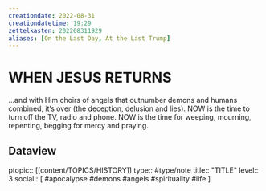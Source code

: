 ```yaml
---
creationdate: 2022-08-31
creationdatetime: 19:29
zettelkasten: 202208311929
aliases: [On the Last Day, At the Last Trump]
---
```

# WHEN JESUS RETURNS
…and with Him choirs of angels that outnumber demons and humans combined, it’s over (the deception, delusion and lies). NOW is the time to turn off the TV, radio and phone. NOW is the time for weeping, mourning, repenting, begging for mercy and praying.

## Dataview
ptopic:: [[content/TOPICS/HISTORY]]
type:: #type/note
title:: "TITLE"
level:: 3
social:: [ #apocalypse #demons #angels #spirituality #life ]